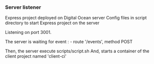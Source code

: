 ### Server listener

Express project deployed on Digital Ocean server
Config files in script directory to start Express project on the server

Listening on port 3001.

The server is waiting for event :
    - route '/events', method POST

Then, the server execute scripts/script.sh
And, starts a container of the client project named 'client-ci'